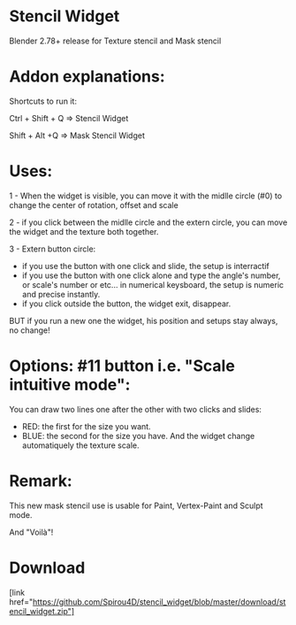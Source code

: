 # Stencil Widget
Blender 2.78+ release for Texture stencil and Mask stencil

# Addon explanations:
Shortcuts to run it:

Ctrl + Shift + Q => Stencil Widget

Shift + Alt +Q => Mask Stencil Widget

# Uses:
1 - When the widget is visible, you can move it with the midlle circle (#0) to change the center of rotation, offset and scale

2 - if you click between the midlle circle and the extern circle, you can move the widget and the texture both together.

3 - Extern button circle:
- if you use the button with one click and slide, the setup is interractif
- if you use the button with one click alone and type the angle's number, or scale's number or etc... in numerical keysboard, the setup is numeric and precise instantly.
- if you click outside the button, the widget exit, disappear.

BUT if you run a new one the widget, his position and setups stay always, no change!

# Options: #11 button i.e.  "Scale intuitive mode":
You can draw two lines one after the other with two clicks and slides: 
- RED: the first for the size you want.
- BLUE: the second for the size you have.
And the widget change automatiquely the texture scale.

# Remark: 
This new mask stencil use is usable for Paint, Vertex-Paint and Sculpt mode.


And "Voilà"!
# Download
[link href="https://github.com/Spirou4D/stencil_widget/blob/master/download/stencil_widget.zip"]
